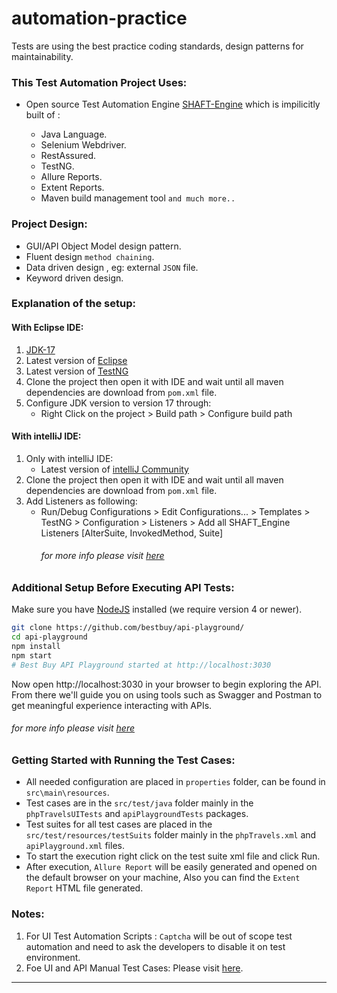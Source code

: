 # automation-practice
Tests are using the best practice coding standards, design patterns for maintainability.
### This Test Automation Project Uses: 
* Open source Test Automation Engine [SHAFT-Engine](https://github.com/MohabMohie/SHAFT_ENGINE) which is impilicitly built of :

	* Java Language.
	* Selenium Webdriver.
	* RestAssured.
	* TestNG.
	* Allure Reports.
	* Extent Reports.
	* Maven build management tool `and much more..`
 
### Project Design:
* GUI/API Object Model design pattern.
* Fluent design `method chaining`.
* Data driven design , eg: external `JSON` file.
* Keyword driven design.
 

### Explanation of the setup:
#### With Eclipse IDE:

1. [JDK-17](https://www.oracle.com/java/technologies/downloads/#jdk17-windows)
2. Latest version of [Eclipse](http://www.eclipse.org/downloads/eclipse-packages/)
3. Latest version of [TestNG](https://testng.org/doc/download.html)
4. Clone the project then open it with IDE and wait until all maven dependencies are download from `pom.xml` file.
5. Configure JDK version to version 17 through: 
	+ Right Click on the project > Build path > Configure build path
	
#### With intelliJ IDE:
1. Only with intelliJ IDE:
	* Latest version of [intelliJ Community](https://www.jetbrains.com/idea/download/#section=windows)
2. Clone the project then open it with IDE and wait until all maven dependencies are download from `pom.xml` file.
3. Add Listeners as following:
	- Run/Debug Configurations > Edit Configurations... > Templates > TestNG > Configuration > Listeners > Add all SHAFT_Engine Listeners [AlterSuite, InvokedMethod, Suite] 
		###### for more info please visit [here](https://github.com/MohabMohie/using_SHAFT_ENGINE)
	
### Additional Setup Before Executing API Tests:

Make sure you have [NodeJS](https://nodejs.org/) installed (we require version 4 or newer).

```bash
git clone https://github.com/bestbuy/api-playground/
cd api-playground
npm install
npm start
# Best Buy API Playground started at http://localhost:3030
```

Now open http://localhost:3030 in your browser to begin exploring the API. From there we'll guide you on using tools such as Swagger and Postman to get meaningful experience interacting with APIs.
###### for more info please visit [here](https://github.com/BestBuy/api-playground)
	
### Getting Started with Running the Test Cases:
* All needed configuration are placed in `properties` folder, can be found in `src\main\resources`.
* Test cases are in  the `src/test/java` folder mainly in the `phpTravelsUITests` and `apiPlaygroundTests` packages.
* Test suites for all test cases are placed in the `src/test/resources/testSuits` folder mainly in the `phpTravels.xml` and `apiPlayground.xml` files.
* To start the execution right click on the test suite xml file and click Run.
* After execution, `Allure Report` will be easily generated and opened on the default browser on your machine, Also you can find the `Extent Report` HTML file generated.

### Notes:
1. For UI Test Automation Scripts : `Captcha` will be out of scope test automation and need to ask the developers to disable it on test environment.
2. Foe UI and API Manual Test Cases: Please visit [here](https://drive.google.com/drive/folders/1FGuPmZ_7bsGpGO__oDPqopwoElzk7ZwB?usp=sharing).

***
